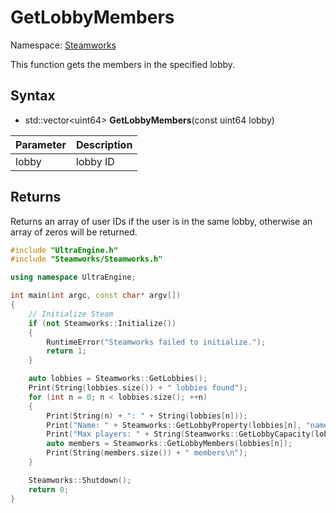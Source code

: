 # GetLobbyMembers

Namespace: [Steamworks](Steamworks.md)

This function gets the members in the specified lobby.

## Syntax

- std::vector<uint64\> **GetLobbyMembers**(const uint64 lobby)

| Parameter | Description |
|---|---|
| lobby | lobby ID |

## Returns

Returns an array of user IDs if the user is in the same lobby, otherwise an array of zeros will be returned.

```c++
#include "UltraEngine.h"
#include "Steamworks/Steamworks.h"

using namespace UltraEngine;

int main(int argc, const char* argv[])
{
    // Initialize Steam
    if (not Steamworks::Initialize())
    {
        RuntimeError("Steamworks failed to initialize.");
        return 1;
    }

    auto lobbies = Steamworks::GetLobbies();
    Print(String(lobbies.size()) + " lobbies found");
    for (int n = 0; n < lobbies.size(); ++n)
    {
        Print(String(n) + ": " + String(lobbies[n]));
        Print("Name: " + Steamworks::GetLobbyProperty(lobbies[n], "name"));
        Print("Max players: " + String(Steamworks::GetLobbyCapacity(lobbies[n])));
        auto members = Steamworks::GetLobbyMembers(lobbies[n]);
        Print(String(members.size()) + " members\n");
    }

    Steamworks::Shutdown();
    return 0;
}
```
